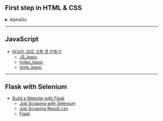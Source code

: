 ##  First step in HTML & CSS

<details markdown="1">
<summary>AlphaGo</summary>

- [alphago_index.html](https://github.com/Yedam101/web/blob/master/html_css_alphago/alphago_index.html)
- [alphago_1.html](https://github.com/Yedam101/web/blob/master/html_css_alphago/alphago_1.html)    
- [alphago_2.html](https://github.com/Yedam101/web/blob/master/html_css_alphago/alphago_2.html)
- [alphago_3.html](https://github.com/Yedam101/web/blob/master/html_css_alphago/alphago_3.html) 
- [alphago_style.css](https://github.com/Yedam101/web/blob/master/html_css_alphago/alphago_style.css)

</details>

-------------

## JavaScript

- [바닐라 JS로 크롬 앱 만들기](https://github.com/Yedam101/web/tree/master/js_chorme)
    - [JS_basic](https://github.com/Yedam101/web/blob/master/js_chorme/JS_basic.js)
    - [index_basic](https://github.com/Yedam101/web/blob/master/js_chorme/index_basic.html)
    - [style_basic](https://github.com/Yedam101/web/blob/master/js_chorme/style_basic.css)

-------------
## Flask with Selenium

- [Build a Website with Flask](https://github.com/Yedam101/web/tree/master/flask)
    - [Job Scraping with Selenium](https://github.com/Yedam101/web/blob/master/flask/selenium.ipynb)
    - [Job Scraping Result.csv](https://github.com/Yedam101/web/blob/master/flask/Python_list2.csv)
    - [Flask](https://github.com/Yedam101/web/blob/master/flask/flask.ipynb)
